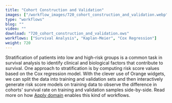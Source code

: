 ```yaml
---
title: "Cohort Construction and Validation"
images: ["/workflow_images/720_cohort_construction_and_validation.webp"]
type: "workflows"
blog: ""
video: ""
download: "720_cohort_construction_and_validation.ows"
workflows: ["Survival Analysis", "Kaplan-Meier", "Cox Regression"]
weight: 720
---
```


Stratification of patients into low and high-risk groups is a common task in survival analysis to identify clinical and biological factors that contribute to survival. One approach to stratification is by computing risk score values based on the Cox regression model. With the clever use of Orange widgets, we can split the data into training and validation sets and then interactively generate risk score models on training data to observe the difference in cohorts' survival rate on training and validation samples side-by-side. Read more on how [Apply domain](blog/why-you-should-use-apply-domain) enables this kind of workflows.
